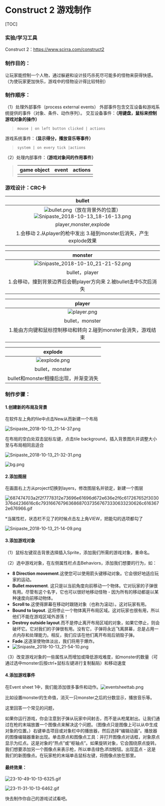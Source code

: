 
# Construct 2 游戏制作

[TOC]



### 实验/学习工具

Construct 2：https://www.scirra.com/construct2



### 制作目的：

让玩家能控制一个人物，通过躲避和设计技巧杀死尽可能多的怪物来获得快感。（为使玩家更加快乐，游戏中的怪物设计得比较特别）

### 制作顺序：

（1）处理外部事件（process external events）
外部事件包含交互设备和游戏系统提供的事件（对象、条件、动作序列）。
交互设备事件：**（用键盘，鼠标来控制游戏对象的操作）**

> ```
> mouse | on left button clicked | actions
> ```

游戏系统事件：**（显示得分，播放音乐等事件）**

> ```
> system | on every tick |actions
> ```

（2）处理内部事件：**（游戏对象间的作用事件）**

> | game object | event | actions |
> | ----------- | ----- | ------- |
> |             |       |         |

### 游戏设计：CRC卡

|                            bullet                            |
| :----------------------------------------------------------: |
| ![bullet.png](https://github.com/beilineili/huangjzmhomework/blob/gh-pages/images/bullet.png?raw=true)（放在背景外的位置）![Snipaste_2018-10-13_18-16-13.png](https://github.com/beilineili/huangjzmhomework/blob/gh-pages/images/Snipaste_2018-10-13_18-16-13.png?raw=true) |
|                    player,monster,explode                    |
| 1.会移动 2.从player的枪中发出 3.碰到monster后消失，产生explode效果 |



|                           monster                            |
| :----------------------------------------------------------: |
| ![Snipaste_2018-10-10_21-21-52.png](https://github.com/beilineili/huangjzmhomework/blob/gh-pages/images/Snipaste_2018-10-10_21-21-52.png?raw=true) |
|                        bullet，player                        |
| 1.会移动，撞到背景边界后会朝player方向来 2.被bullet击中5次后消失 |



|                            player                            |
| :----------------------------------------------------------: |
| ![player.png](https://github.com/beilineili/huangjzmhomework/blob/gh-pages/images/player.png?raw=true) |
|                       bullet，monster                        |
| 1.能由方向键和鼠标控制移动和转向 2.碰到monster会消失，游戏结束 |

|                           explode                            |
| :----------------------------------------------------------: |
| ![explode.png](https://github.com/beilineili/huangjzmhomework/blob/gh-pages/images/explode.png?raw=true) |
|                       bullet，monster                        |
|            bullet和monster相撞后出现，并渐变消失             |

### 制作步骤：

#### 1.创建新的布局及背景

在软件左上角的file中点击New从而新建一个布局

![Snipaste_2018-10-13_21-14-37.png](https://github.com/beilineili/huangjzmhomework/blob/gh-pages/images/Snipaste_2018-10-13_21-14-37.png?raw=true)

在布局的空白处双击鼠标左键，点击tile background，插入背景图片并调整大小至与布局相同且适合





![Snipaste_2018-10-13_21-32-31.png](https://github.com/beilineili/huangjzmhomework/blob/gh-pages/images/Snipaste_2018-10-13_21-32-31.png?raw=true)

![bg.png](https://github.com/beilineili/huangjzmhomework/blob/gh-pages/images/bg.png?raw=true)

#### 2.添加图层

在画面右上方从project切换到layers，修改图层名并锁定，新建一个图层



![687474703a2f2f7778312e73696e61696d672e636e2f6c617267652f3030376d4236616c6c793166767963686870373567673330633230626c6163672e676966.gif](https://github.com/beilineili/huangjzmhomework/blob/gh-pages/images/687474703a2f2f7778312e73696e61696d672e636e2f6c617267652f3030376d4236616c6c793166767963686870373567673330633230626c6163672e676966.gif?raw=true)

*当属性栏，状态栏不见了的时候点击左上角VIEW，把能勾的选项都勾了

![Snipaste_2018-10-13_21-14-09.png](https://github.com/beilineili/huangjzmhomework/blob/gh-pages/images/Snipaste_2018-10-13_21-14-09.png?raw=true)

#### 3.添加游戏对象

（1）鼠标左键双击背景选择插入Sprite，添加我们所需的游戏对象，重命名。

（2）选中游戏对象，在左侧属性栏点击Behaviors，添加我们想要的行为，如：

-  **8 Direction movement**.这使您可以使用箭头键移动对象。它会很好地适应玩家的运动。
-  **Bullet movement**. 这只是以当前角度向前移动一个物体。它对玩家的子弹很有用。尽管有这个名字，它也可以很好地移动怪物 - 因为所有的移动都是以某种速度向前移动物体。
-  **Scroll to**.这使得屏幕在移动时跟随对象（也称为滚动）。这对玩家有用。
-  **Bound to layout**. 这将停止一个物体离开布局区域。这对玩家也很有用，所以他们不能在游戏区域外游荡！
-  **Destroy outside layout**.而不是停止离开布局区域的对象，如果它停止，则会破坏它。它对我们的子弹很有用。没有它，子弹将永远飞离屏幕，总是占用一点内存和处理能力。相反，我们应该在他们离开布局后销毁子弹。
-  **Fade**.这逐渐使物体淡出，我们将用于爆炸。
-  ![Snipaste_2018-10-13_21-54-10.png](https://github.com/beilineili/huangjzmhomework/blob/gh-pages/images/Snipaste_2018-10-13_21-54-10.png?raw=true)

（3）改变游戏对象的一些属性从而增加或降低游戏难度，如monster的数量（可通过选中monster后按ctrl+鼠标左键进行复制黏贴）和移动速度

#### 4.添加游戏事件

在Event sheet 1中，我们能添加很多事件和动作。![eventsheettab.png](https://github.com/beilineili/huangjzmhomework/blob/gh-pages/images/eventsheettab.png?raw=true)

比如设置monster的生命值，消灭一只monster之后的分数显示，播放音乐等。







这里回答一个常见的问题，

​       如果你运行游戏，你会注意到子弹从玩家中间射击，而不是从枪尾射出。让我们通过在枪的末端放置一个图像点来解决这个问题。（图像点只是图像上可以从中生成对象的位置。）右键单击项目或对象栏中的播放器，然后选择“编辑动画”。播放器的图像编辑器重新出现。单击原点和图像点工具：并打开图像点对话框，对象原点显示为红点。这是对象的“热点”或“枢轴点”。如果旋转对象，它会围绕原点旋转。我们想要添加另一个图像点来表示枪，所以单击绿色*添加*按钮。出现蓝点 - 这是我们的新图像点。在玩家枪的末端单击鼠标左键，将图像点放在那里。

#### 最终效果：

![23-10-49-10-13-6325.gif](https://github.com/beilineili/huangjzmhomework/blob/gh-pages/images/23-10-49-10-13-6325.gif?raw=true)



![23-11-31-10-13-6462.gif](https://github.com/beilineili/huangjzmhomework/blob/gh-pages/images/23-11-31-10-13-6462.gif?raw=true)

快去制作你自己的游戏试试看吧。